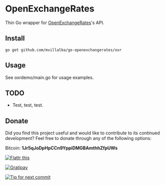 OpenExchangeRates
=================

Thin Go wrapper for [OpenExchangeRates](https://openexchangerates.org/)'s API.


## Install

    go get github.com/mvillalba/go-openexchangerates/oxr


## Usage

See oxrdemo/main.go for usage examples.


## TODO

 * Test, test, test.

## Donate

Did you find this project useful and would like to contribute to its continued
development? Feel free to donate through any of the following options:

Bitcoin: **1Jr5qJoDpHpCCn9YppiDMGBAmthhZfpUWs**

[![Flattr this](https://api.flattr.com/button/flattr-badge-large.png)](https://flattr.com/submit/auto?user_id=mvillalba&url=https%3A%2F%2Fgithub.com%2Fmvillalba%2Fgo-openexchangerates%2F)

[![Gratipay](https://img.shields.io/gratipay/mvillalba.svg)](https://gratipay.com/mvillalba/)

[![Tip for next commit](https://tip4commit.com/projects/1109.svg)](https://tip4commit.com/github/mvillalba/openexchangerates)
